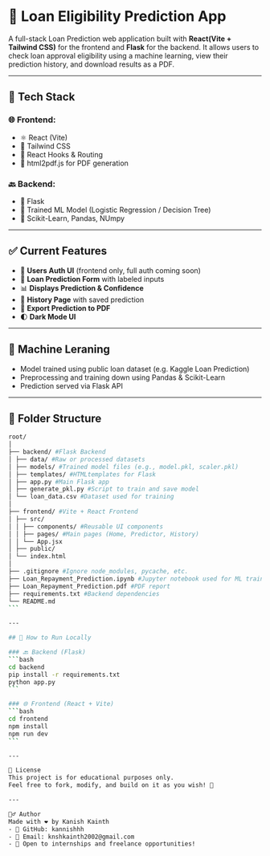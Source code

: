 # 🏦 Loan Eligibility Prediction App

A full-stack Loan Prediction web application built with **React(Vite + Tailwind CSS)** for the frontend and **Flask** for the backend. It allows users to check loan approval eligibility using a machine learning, view their prediction history, and download results as a PDF.

---

## 🔧 Tech Stack

### 🌐 Frontend:

- ⚛️ React (Vite)
- 🎨 Tailwind CSS
- 🧠 React Hooks & Routing
- 📄 html2pdf.js for PDF generation

### 🔙 Backend:

- 🐍 Flask
- 🔮 Trained ML Model (Logistic Regression / Decision Tree)
- 🧪 Scikit-Learn, Pandas, NUmpy

---

## ✅ Current Features

- 🔐 **Users Auth UI** (frontend only, full auth coming soon)
- 📝 **Loan Prediction Form** with labeled inputs
- 📊 **Displays Prediction & Confidence**
- 📂 **History Page** with saved prediction
- 📄 **Export Prediction to PDF**
- 🌓 **Dark Mode UI**

---

## 🧠 Machine Leraning

- Model trained using public loan dataset (e.g. Kaggle Loan Prediction)
- Preprocessing and training down using Pandas & Scikit-Learn
- Prediction served via Flask API

---

## 📁 Folder Structure

````bash
root/
│
├── backend/ #Flask Backend
│ ├── data/ #Raw or processed datasets
│ ├── models/ #Trained model files (e.g., model.pkl, scaler.pkl)
│ ├── templates/ #HTMLtemplates for Flask
│ ├── app.py #Main Flask app
│ ├── generate_pkl.py #Script to train and save model
│ └── loan_data.csv #Dataset used for training
│
├── frontend/ #Vite + React Frontend
│ ├── src/
│ │ ├── components/ #Reusable UI components
│ │ ├── pages/ #Main pages (Home, Predictor, History)
│ │ └── App.jsx
│ ├── public/
│ └── index.html
│
├── .gitignore #Ignore node_modules, pycache, etc.
├── Loan_Repayment_Prediction.ipynb #Jupyter notebook used for ML training
├── Loan_Repayment_Prediction.pdf #PDF report
├── requirements.txt #Backend dependencies
└── README.md
```

---

## 🚀 How to Run Locally

### 🔙 Backend (Flask)
```bash
cd backend
pip install -r requirements.txt
python app.py
```

### 🌐 Frontend (React + Vite)
```bash
cd frontend
npm install
npm run dev
```

---

📜 License
This project is for educational purposes only.
Feel free to fork, modify, and build on it as you wish! 🙌

---

🙋‍♂️ Author
Made with ❤️ by Kanish Kainth
- 🔗 GitHub: kannishhh
- 📧 Email: knshkainth2002@gmail.com
- 💼 Open to internships and freelance opportunities!


